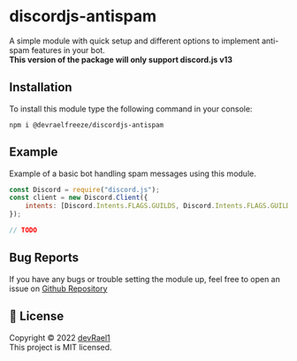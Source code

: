 # discordjs-antispam


A simple module with quick setup and different options to implement anti-spam features in your bot.
<br>**This version of the package will only support discord.js v13**


## Installation


To install this module type the following command in your console:
```
npm i @devraelfreeze/discordjs-antispam
```

## Example

Example of a basic bot handling spam messages using this module.

```js
const Discord = require("discord.js");
const client = new Discord.Client({
    intents: [Discord.Intents.FLAGS.GUILDS, Discord.Intents.FLAGS.GUILD_MESSAGES],
});

// TODO
```

## Bug Reports

If you have any bugs or trouble setting the module up, feel free to open an issue on [Github Repository](https://github.com/devRael1/discordjs-antispam)

## 📝 License

Copyright © 2022 [devRael1](https://github.com/devRael1)
<br>This project is MIT licensed.

